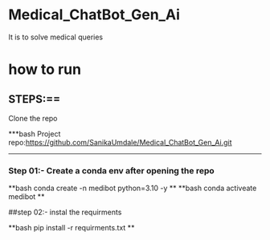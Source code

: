 # Medical_ChatBot_Gen_Ai

It is to solve medical queries

# how to run

## STEPS:==

Clone the repo

\*\*\*bash
Project repo:https://github.com/SanikaUmdale/Medical_ChatBot_Gen_Ai.git

---

### Step 01:- Create a conda env after opening the repo

**bash
conda create -n medibot python=3.10 -y
**
**bash
conda activeate medibot
**

##step 02:- instal the requirments

**bash
pip install -r requirments.txt
**
